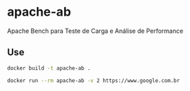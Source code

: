 # apache-ab
Apache Bench para Teste de Carga e Análise de Performance

## Use

```bash
docker build -t apache-ab .
```

```bash
docker run --rm apache-ab -v 2 https://www.google.com.br
```
